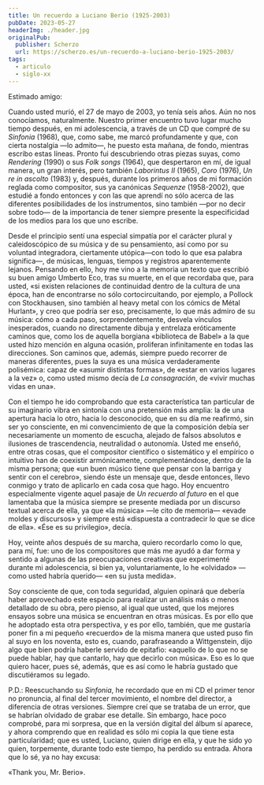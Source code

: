 ```yaml
---
title: Un recuerdo a Luciano Berio (1925-2003)
pubDate: 2023-05-27
headerImg: ./header.jpg
originalPub:
  publisher: Scherzo
  url: https://scherzo.es/un-recuerdo-a-luciano-berio-1925-2003/
tags:
  - articulo
  - siglo-xx
---
```


Estimado amigo:

Cuando usted murió, el 27 de mayo de 2003, yo tenía seis años. Aún no nos
conocíamos, naturalmente. Nuestro primer encuentro tuvo lugar mucho tiempo
después, en mi adolescencia, a través de un CD que compré de su _Sinfonia_
(1968), que, como sabe, me marcó profundamente y que, con cierta nostalgia —lo
admito—, he puesto esta mañana, de fondo, mientras escribo estas líneas. Pronto
fui descubriendo otras piezas suyas, como _Rendering_ (1990) o sus _Folk songs_
(1964), que despertaron en mí, de igual manera, un gran interés, pero también
_Laborintus II_ (1965), _Coro_ (1976), _Un re in ascolto_ (1983) y, después,
durante los primeros años de mi formación reglada como compositor, sus ya
canónicas _Sequenze_ (1958-2002), que estudié a fondo entonces y con las que
aprendí no sólo acerca de las diferentes posibilidades de los instrumentos, sino
también —por no decir sobre todo— de la importancia de tener siempre presente la
especificidad de los medios para los que uno escribe.

Desde el principio sentí una especial simpatía por el carácter plural y
caleidoscópico de su música y de su pensamiento, así como por su voluntad
integradora, ciertamente utópica—con todo lo que esa palabra significa—, de
músicas, lenguas, tiempos y registros aparentemente lejanos. Pensando en ello,
hoy me vino a la memoria un texto que escribió su buen amigo Umberto Eco, tras
su muerte, en el que recordaba que, para usted, «si existen relaciones de
continuidad dentro de la cultura de una época, han de encontrarse no sólo
cortocircuitando, por ejemplo, a Pollock con Stockhausen, sino también al heavy
metal con los cómics de Métal Hurlant», y creo que podría ser eso, precisamente,
lo que más admiro de su música: cómo a cada paso, sorprendentemente, desvela
vínculos inesperados, cuando no directamente dibuja y entrelaza eróticamente
caminos que, como los de aquella borgiana «biblioteca de Babel» a la que usted
hizo mención en alguna ocasión, proliferan infinitamente en todas las
direcciones. Son caminos que, además, siempre puedo recorrer de maneras
diferentes, pues la suya es una música verdaderamente polisémica: capaz de
«asumir distintas formas», de «estar en varios lugares a la vez» o, como usted
mismo decía de _La consagración_, de «vivir muchas vidas en una».

Con el tiempo he ido comprobando que esta característica tan particular de su
imaginario vibra en sintonía con una pretensión más amplia: la de una apertura
hacia lo otro, hacia lo desconocido, que en su día me reafirmó, sin ser yo
consciente, en mi convencimiento de que la composición debía ser necesariamente
un momento de escucha, alejado de falsos absolutos e ilusiones de trascendencia,
neutralidad o autonomía. Usted me enseñó, entre otras cosas, que el compositor
científico o sistemático y el empírico o intuitivo han de coexistir
armónicamente, complementándose, dentro de la misma persona; que «un buen músico
tiene que pensar con la barriga y sentir con el cerebro», siendo éste un mensaje
que, desde entonces, llevo conmigo y trato de aplicarlo en cada cosa que hago.
Hoy encuentro especialmente vigente aquel pasaje de _Un recuerdo al futuro_ en
el que lamentaba que la música siempre se presente mediada por un discurso
textual acerca de ella, ya que «la música» —le cito de memoria— «evade moldes y
discursos» y siempre está «dispuesta a contradecir lo que se dice de ella». «Ése
es su privilegio», decía.

Hoy, veinte años después de su marcha, quiero recordarlo como lo que, para mí,
fue: uno de los compositores que más me ayudó a dar forma y sentido a algunas de
las preocupaciones creativas que experimenté durante mi adolescencia, si bien
ya, voluntariamente, lo he «olvidado» —como usted habría querido— «en su justa
medida».

Soy consciente de que, con toda seguridad, alguien opinará que debería haber
aprovechado este espacio para realizar un análisis más o menos detallado de su
obra, pero pienso, al igual que usted, que los mejores ensayos sobre una música
se encuentran en otras músicas. Es por ello que he adoptado esta otra
perspectiva, y es por ello, también, que me gustaría poner fin a mi pequeño
«recuerdo» de la misma manera que usted puso fin al suyo en los noventa, esto
es, cuando, parafraseando a Wittgenstein, dijo algo que bien podría haberle
servido de epitafio: «aquello de lo que no se puede hablar, hay que cantarlo,
hay que decirlo con música». Eso es lo que quiero hacer, pues sé, además, que es
así como le habría gustado que discutiéramos su legado.

P.D.: Reescuchando su _Sinfonia_, he recordado que en mi CD el primer tenor no
pronuncia, al final del tercer movimiento, el nombre del director, a diferencia
de otras versiones. Siempre creí que se trataba de un error, que se habrían
olvidado de grabar ese detalle. Sin embargo, hace poco comprobé, para mi
sorpresa, que en la versión digital del álbum sí aparece, y ahora comprendo que
en realidad es sólo mi copia la que tiene esta particularidad; que es usted,
Luciano, quien dirige en ella, y que he sido yo quien, torpemente, durante todo
este tiempo, ha perdido su entrada. Ahora que lo sé, ya no hay excusa:

«Thank you, Mr. Berio».
